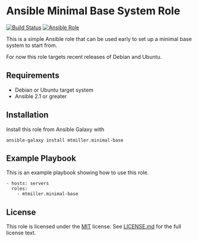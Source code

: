 # Ansible Minimal Base System Role

[![Build Status](https://travis-ci.org/mtmiller/ansible-role-minimal-base.svg?branch=master)](https://travis-ci.org/mtmiller/ansible-role-minimal-base)
[![Ansible Role](https://img.shields.io/ansible/role/21088.svg)](https://galaxy.ansible.com/mtmiller/minimal-base)

This is a simple Ansible role that can be used early to set up a minimal base
system to start from.

For now this role targets recent releases of Debian and Ubuntu.

## Requirements

* Debian or Ubuntu target system
* Ansible 2.1 or greater

## Installation

Install this role from Ansible Galaxy with

    ansible-galaxy install mtmiller.minimal-base

## Example Playbook

This is an example playbook showing how to use this role.

    - hosts: servers
      roles:
        - mtmiller.minimal-base

## License

This role is licensed under the [MIT](https://opensource.org/licenses/MIT)
license. See [LICENSE.md](LICENSE.md) for the full license text.
